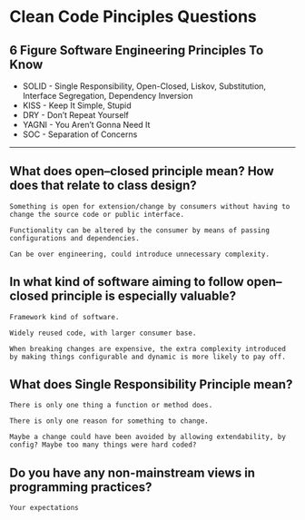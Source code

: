# Clean Code Pinciples Questions


## 6 Figure Software Engineering Principles To Know

- SOLID - Single Responsibility, Open-Closed, Liskov, Substitution, Interface Segregation, Dependency Inversion
- KISS - Keep It Simple, Stupid
- DRY - Don’t Repeat Yourself
- YAGNI - You Aren’t Gonna Need It
- SOC - Separation of Concerns

-----

## What does open–closed principle mean? How does that relate to class design?
    Something is open for extension/change by consumers without having to change the source code or public interface.
    
    Functionality can be altered by the consumer by means of passing configurations and dependencies.
    
    Can be over engineering, could introduce unnecessary complexity.
    

## In what kind of software aiming to follow open–closed principle is especially valuable?
    Framework kind of software.
    
    Widely reused code, with larger consumer base.
    
    When breaking changes are expensive, the extra complexity introduced by making things configurable and dynamic is more likely to pay off.

## What does Single Responsibility Principle mean?
    There is only one thing a function or method does.
  
    There is only one reason for something to change.
    
    Maybe a change could have been avoided by allowing extendability, by config? Maybe too many things were hard coded?

## Do you have any non-mainstream views in programming practices?
    Your expectations